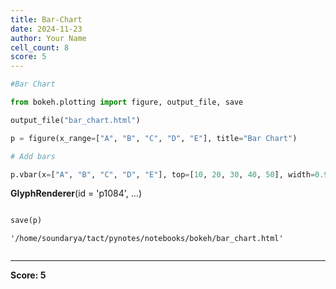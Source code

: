 ```yaml
---
title: Bar-Chart
date: 2024-11-23
author: Your Name
cell_count: 8
score: 5
---
```


```python
#Bar Chart 
```


```python
from bokeh.plotting import figure, output_file, save

```


```python
output_file("bar_chart.html")
```


```python
p = figure(x_range=["A", "B", "C", "D", "E"], title="Bar Chart")

```


```python
# Add bars
```


```python
p.vbar(x=["A", "B", "C", "D", "E"], top=[10, 20, 30, 40, 50], width=0.9)

```




<div style="display: table;"><div style="display: table-row;"><div style="display: table-cell;"><b title="bokeh.models.renderers.glyph_renderer.GlyphRenderer">GlyphRenderer</b>(</div><div style="display: table-cell;">id&nbsp;=&nbsp;'p1084', <span id="p1088" style="cursor: pointer;">&hellip;)</span></div></div><div class="p1087" style="display: none;"><div style="display: table-cell;"></div><div style="display: table-cell;">context_menu&nbsp;=&nbsp;None,</div></div><div class="p1087" style="display: none;"><div style="display: table-cell;"></div><div style="display: table-cell;">coordinates&nbsp;=&nbsp;None,</div></div><div class="p1087" style="display: none;"><div style="display: table-cell;"></div><div style="display: table-cell;">data_source&nbsp;=&nbsp;ColumnDataSource(id='p1078', ...),</div></div><div class="p1087" style="display: none;"><div style="display: table-cell;"></div><div style="display: table-cell;">glyph&nbsp;=&nbsp;VBar(id='p1081', ...),</div></div><div class="p1087" style="display: none;"><div style="display: table-cell;"></div><div style="display: table-cell;">group&nbsp;=&nbsp;None,</div></div><div class="p1087" style="display: none;"><div style="display: table-cell;"></div><div style="display: table-cell;">hover_glyph&nbsp;=&nbsp;None,</div></div><div class="p1087" style="display: none;"><div style="display: table-cell;"></div><div style="display: table-cell;">js_event_callbacks&nbsp;=&nbsp;{},</div></div><div class="p1087" style="display: none;"><div style="display: table-cell;"></div><div style="display: table-cell;">js_property_callbacks&nbsp;=&nbsp;{},</div></div><div class="p1087" style="display: none;"><div style="display: table-cell;"></div><div style="display: table-cell;">level&nbsp;=&nbsp;'glyph',</div></div><div class="p1087" style="display: none;"><div style="display: table-cell;"></div><div style="display: table-cell;">muted&nbsp;=&nbsp;False,</div></div><div class="p1087" style="display: none;"><div style="display: table-cell;"></div><div style="display: table-cell;">muted_glyph&nbsp;=&nbsp;VBar(id='p1083', ...),</div></div><div class="p1087" style="display: none;"><div style="display: table-cell;"></div><div style="display: table-cell;">name&nbsp;=&nbsp;None,</div></div><div class="p1087" style="display: none;"><div style="display: table-cell;"></div><div style="display: table-cell;">nonselection_glyph&nbsp;=&nbsp;VBar(id='p1082', ...),</div></div><div class="p1087" style="display: none;"><div style="display: table-cell;"></div><div style="display: table-cell;">propagate_hover&nbsp;=&nbsp;False,</div></div><div class="p1087" style="display: none;"><div style="display: table-cell;"></div><div style="display: table-cell;">selection_glyph&nbsp;=&nbsp;'auto',</div></div><div class="p1087" style="display: none;"><div style="display: table-cell;"></div><div style="display: table-cell;">subscribed_events&nbsp;=&nbsp;PropertyValueSet(),</div></div><div class="p1087" style="display: none;"><div style="display: table-cell;"></div><div style="display: table-cell;">syncable&nbsp;=&nbsp;True,</div></div><div class="p1087" style="display: none;"><div style="display: table-cell;"></div><div style="display: table-cell;">tags&nbsp;=&nbsp;[],</div></div><div class="p1087" style="display: none;"><div style="display: table-cell;"></div><div style="display: table-cell;">view&nbsp;=&nbsp;CDSView(id='p1085', ...),</div></div><div class="p1087" style="display: none;"><div style="display: table-cell;"></div><div style="display: table-cell;">visible&nbsp;=&nbsp;True,</div></div><div class="p1087" style="display: none;"><div style="display: table-cell;"></div><div style="display: table-cell;">x_range_name&nbsp;=&nbsp;'default',</div></div><div class="p1087" style="display: none;"><div style="display: table-cell;"></div><div style="display: table-cell;">y_range_name&nbsp;=&nbsp;'default')</div></div></div>
<script>
(function() {
  let expanded = false;
  const ellipsis = document.getElementById("p1088");
  ellipsis.addEventListener("click", function() {
    const rows = document.getElementsByClassName("p1087");
    for (let i = 0; i < rows.length; i++) {
      const el = rows[i];
      el.style.display = expanded ? "none" : "table-row";
    }
    ellipsis.innerHTML = expanded ? "&hellip;)" : "&lsaquo;&lsaquo;&lsaquo;";
    expanded = !expanded;
  });
})();
</script>





```python

save(p)

```




    '/home/soundarya/tact/pynotes/notebooks/bokeh/bar_chart.html'




```python

```


---
**Score: 5**
